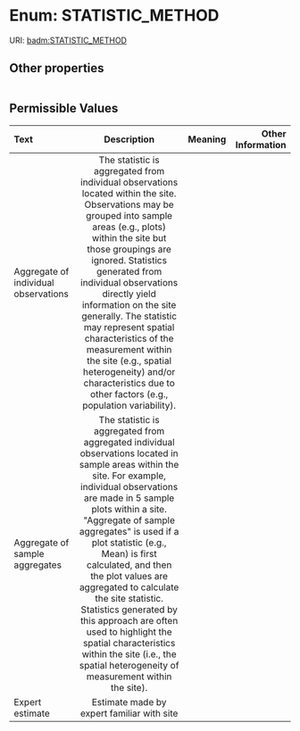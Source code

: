 
# Enum: STATISTIC_METHOD




URI: [badm:STATISTIC_METHOD](https://w3id.org/gsvr/badm-soil/STATISTIC_METHOD)


## Other properties

|  |  |  |
| --- | --- | --- |

## Permissible Values

| Text | Description | Meaning | Other Information |
| :--- | :---: | :---: | ---: |
| Aggregate of individual observations | The statistic is aggregated from individual observations located within the site. Observations may be grouped into sample areas (e.g., plots) within the site but those groupings are ignored. Statistics generated from individual observations directly yield information on the site generally. The statistic may represent spatial characteristics of the measurement within the site (e.g., spatial heterogeneity) and/or characteristics due to other factors (e.g., population variability). |  |  |
| Aggregate of sample aggregates | The statistic is aggregated from aggregated individual observations located in sample areas within the site. For example, individual observations are made in 5 sample plots within a site. "Aggregate of sample aggregates" is used if a plot statistic (e.g., Mean) is first calculated, and then the plot values are aggregated to calculate the site statistic. Statistics generated by this approach are often used to highlight the spatial characteristics within the site (i.e., the spatial heterogeneity of measurement within the site). |  |  |
| Expert estimate | Estimate made by expert familiar with site |  |  |

